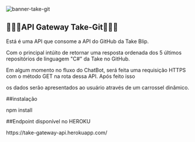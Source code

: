 ![banner-take-git](https://user-images.githubusercontent.com/86637866/124165725-82c7e080-da78-11eb-878a-ca4296516d92.png)
<h2>🚀🚀🚀API Gateway Take-Git👨🏿‍🚀</h2>
<p>Está é uma API que consome a API do GitHub da Take Blip.</p>
<p>Com o principal intúito de retornar uma resposta ordenada dos 5 últimos repositórios de linguagem "C#" da Take no GitHub.</p>
<p>Em algum momento no fluxo do ChatBot, será feita uma requisição HTTPS com o método GET na rota dessa API. Após feito isso</p>
<p>os dados serão apresentados ao usuário através de um carrossel dinâmico.</p>
##instalação
<p>npm install</p>
##Endpoint disponível no HEROKU
<p>https://take-gateway-api.herokuapp.com/</p>
